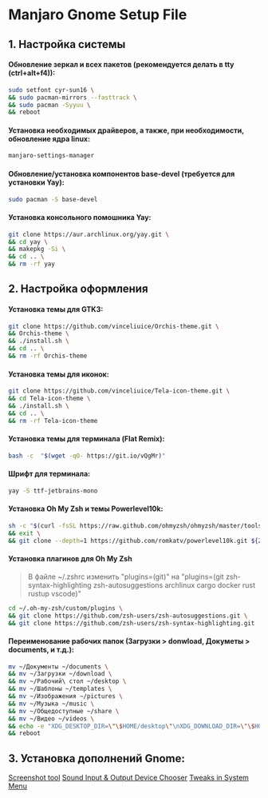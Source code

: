 # Manjaro Gnome Setup File

## 1. Настройка системы
#### Обновление зеркал и всех пакетов (рекомендуется делать в tty (ctrl+alt+f4)):
```sh
sudo setfont cyr-sun16 \ 
&& sudo pacman-mirrors --fasttrack \
&& sudo pacman -Syyuu \
&& reboot
```

#### Установка необходимых драйверов, а также, при необходимости, обновление ядра linux:
```sh
manjaro-settings-manager
```

#### Обновление/установка компонентов base-devel (требуется для установки Yay):
```sh
sudo pacman -S base-devel
```

#### Установка консольного помошника Yay:
```sh
git clone https://aur.archlinux.org/yay.git \
&& cd yay \
&& makepkg -Si \
&& cd .. \
&& rm -rf yay
```

## 2. Настройка оформления
#### Установка темы для GTK3:
```sh
git clone https://github.com/vinceliuice/Orchis-theme.git \
&& Orchis-theme \
&& ./install.sh \
&& cd .. \
&& rm -rf Orchis-theme
```

#### Установка темы для иконок:
```sh
git clone https://github.com/vinceliuice/Tela-icon-theme.git \
&& cd Tela-icon-theme \
&& ./install.sh \
&& cd .. \
&& rm -rf Tela-icon-theme
```

#### Установка темы для терминала (Flat Remix):
```sh
bash -c  "$(wget -qO- https://git.io/vQgMr)"
```

#### Шрифт для терминала:
```sh
yay -S ttf-jetbrains-mono
```

#### Установка Oh My Zsh и темы Powerlevel10k:
```sh
sh -c "$(curl -fsSL https://raw.github.com/ohmyzsh/ohmyzsh/master/tools/install.sh)" \
&& exit \
&& git clone --depth=1 https://github.com/romkatv/powerlevel10k.git ${ZSH_CUSTOM:-$HOME/.oh-my-zsh/custom}/themes/powerlevel10k
```

#### Установка плагинов для Oh My Zsh
> В файле ~/.zshrc изменить "plugins=(git)" на 
> "plugins=(git zsh-syntax-highlighting zsh-autosuggestions archlinux cargo docker rust rustup vscode)"
```sh
cd ~/.oh-my-zsh/custom/plugins \
&& git clone https://github.com/zsh-users/zsh-autosuggestions.git \
&& git clone https://github.com/zsh-users/zsh-syntax-highlighting.git
```

#### Переименование рабочих папок (Загрузки > donwload, Докуметы > documents, и т.д.):
```sh
mv ~/Документы ~/documents \
&& mv ~/Загрузки ~/download \
&& mv ~/Рабочий\ стол ~/desktop \
&& mv ~/Шаблоны ~/templates \
&& mv ~/Изображения ~/pictures \
&& mv ~/Музыка ~/music \
&& mv ~/Общедоступные ~/share \
&& mv ~/Видео ~/videos \
&& echo -e "XDG_DESKTOP_DIR=\"\$HOME/desktop\"\nXDG_DOWNLOAD_DIR=\"\$HOME/download\"\nXDG_TEMPLATES_DIR=\"\$HOME/templates\"\nXDG_PUBLICSHARE_DIR=\"\$HOME/share\"\nXDG_DOCUMENTS_DIR=\"\$HOME/documents\"\nXDG_MUSIC_DIR=\"\$HOME/music\"\nXDG_PICTURES_DIR=\"\$HOME/pictures\"\nXDG_VIDEOS_DIR=\"\$HOME/videos\"" > ~/.config/user-dirs.dirs \
&& reboot
```

## 3. Установка дополнений Gnome:
[Screenshot tool](https://extensions.gnome.org/extension/1112/screenshot-tool/)
[Sound Input & Output Device Chooser](https://extensions.gnome.org/extension/906/sound-output-device-chooser/)
[Tweaks in System Menu](https://extensions.gnome.org/extension/1653/tweaks-in-system-menu/)
